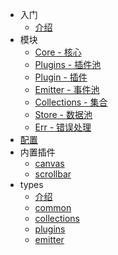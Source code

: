 - 入门
  - [介绍](/)
- 模块
  - [Core - 核心](/modules/Core)
  - [Plugins - 插件池](/modules/Plugins)
  - [Plugin - 插件](/modules/Plugin)
  - [Emitter - 事件池](/modules/Emitter)
  - [Collections - 集合](/modules/Collections)
  - [Store - 数据池](/modules/Store)
  - [Err - 错误处理](/modules/Rrr)
- [配置](/config/index)
- 内置插件
  - [canvas](/insidePlugins/canvas)
  - [scrollbar](/insidePlugins/scrollbar)
- types
  - [介绍](/types/about)
  - [common](/types/common)
  - [collections](/types/collections)
  - [plugins](/types/plugins)
  - [emitter](/types/emitter)
